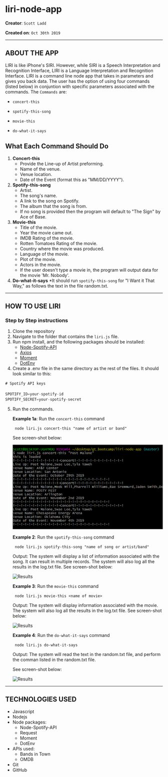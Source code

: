 # liri-node-app

**Creator**: `Scott Ladd`

**Created on**: `Oct 30th 2019`

- - -

## ABOUT THE APP
LIRI is like iPhone's SIRI. However, while SIRI is a Speech Interpretation and Recognition Interface, LIRI is a Language Interpretation and Recognition Interface. LIRI is a command line node app that takes in parameters and gives you back data. The user has the option of using four commands (listed below) in conjuntion with specific parameters associated with the commands. The  `Commands` are:

   * `concert-this`

   * `spotify-this-song`

   * `movie-this`

   * `do-what-it-says`

## What Each Command Should Do

1. **Concert-this**
   * Provide the Line-up of Artist preforming.
   * Name of the venue.
   * Venue location.
   * Date of the Event (format this as "MM/DD/YYYY").
2. **Spotify-this-song**
   * Artist.
   * The song's name.
   * A link to the song on Spotify.
   * The album that the song is from.
   * If no song is provided then the program will default to "The Sign" by Ace of Base.
3. **Movie-this**
   * Title of the movie.
   * Year the movie came out.
   * IMDB Rating of the movie.
   * Rotten Tomatoes Rating of the movie.
   * Country where the movie was produced.
   * Language of the movie.
   * Plot of the movie.
   * Actors in the movie.
   * If the user doesn't type a movie in, the program will output data for the movie 'Mr. Nobody'.
4. **Do-what-it-says**
   *It should run `spotify-this-song` for "I Want it That Way," as follows the text in the file random.txt.

- - -

## HOW TO USE LIRI
### **Step by Step instructions**

1. Clone the repository
2. Navigate to the folder that contains the `liri.js` file.
3. Run npm install, and the following packages should be installed:
   * [Node-Spotify-API](https://www.npmjs.com/package/node-spotify-api)
   * [Axios](https://www.npmjs.com/package/axios)
   * [Moment](https://www.npmjs.com/package/moment)
   * [DotEnv](https://www.npmjs.com/package/dotenv)
4. Create a .env file in the same directory as the rest of the files. It should look similar to this:

```js
# Spotify API keys

SPOTIFY_ID=your-spotify-id
SPOTIFY_SECRET=your-spotify-secret

```
5. Run the commands.

    **Example 1a**: Run the `concert-this` command
    
        node liri.js concert-this "name of artist or band"
    
    See screen-shot below:

    ![Results](screenshots/concert-correct-search.png)

    **Example 2**: Run the `spotify-this-song` command
    
        node liri.js spotify-this-song "name of song or artist/band"
    
    Output: The system will display a list of information associated with the song. It can result in multiple records. The system will also log all the results in the log.txt file. See screen-shot below:

    ![Results](/screenshots/spotify_this_results.PNG)

    **Example 3**: Run the `movie-this` command
    
        node liri.js movie-this <name of movie>
    
    Output: The system will display information associated with the movie. The system will also log all the results in the log.txt file. See screen-shot below:

    ![Results](/screenshots/movie_this_results.PNG)


    **Example 4**: Run the `do-what-it-says` command
        
        node liri.js do-what-it-says
        
    Output: The system will read the text in the random.txt file, and perform the comman listed in the random.txt file. 
    
    See screen-shot below:

    ![Results](/screenshots/dothis_this_results.PNG)

- - -

## TECHNOLOGIES USED
* Javascript
* Nodejs
* Node packages:
    * Node-Spotify-API
    * Request
    * Moment
    * DotEnv
* APIs used:
    * Bands in Town
    * OMDB
* Git
* GitHub